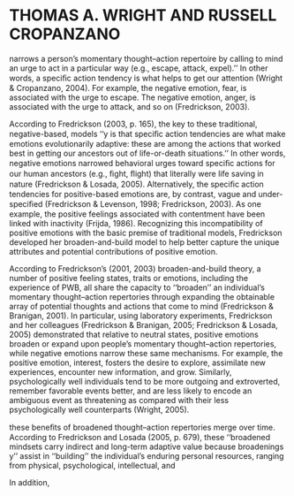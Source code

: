 # THOMAS A. WRIGHT AND RUSSELL CROPANZANO

narrows a person’s momentary thought–action repertoire by calling to mind an urge to act in a particular way (e.g., escape, attack, expel).’’ In other words, a speciﬁc action tendency is what helps to get our attention (Wright & Cropanzano, 2004). For example, the negative emotion, fear, is associated with the urge to escape. The negative emotion, anger, is associated with the urge to attack, and so on (Fredrickson, 2003).

According to Fredrickson (2003, p. 165), the key to these traditional, negative-based, models ‘‘y is that speciﬁc action tendencies are what make emotions evolutionarily adaptive: these are among the actions that worked best in getting our ancestors out of life-or-death situations.’’ In other words, negative emotions narrowed behavioral urges toward speciﬁc actions for our human ancestors (e.g., ﬁght, ﬂight) that literally were life saving in nature (Fredrickson & Losada, 2005). Alternatively, the speciﬁc action tendencies for positive-based emotions are, by contrast, vague and under-speciﬁed (Fredrickson & Levenson, 1998; Fredrickson, 2003). As one example, the positive feelings associated with contentment have been linked with inactivity (Frijda, 1986). Recognizing this incompatibility of positive emotions with the basic premise of traditional models, Fredrickson developed her broaden-and-build model to help better capture the unique attributes and potential contributions of positive emotion.

According to Fredrickson’s (2001, 2003) broaden-and-build theory, a number of positive feeling states, traits or emotions, including the experience of PWB, all share the capacity to ‘‘broaden’’ an individual’s momentary thought–action repertories through expanding the obtainable array of potential thoughts and actions that come to mind (Fredrickson & Branigan, 2001). In particular, using laboratory experiments, Fredrickson and her colleagues (Fredrickson & Branigan, 2005; Fredrickson & Losada, 2005) demonstrated that relative to neutral states, positive emotions broaden or expand upon people’s momentary thought–action repertories, while negative emotions narrow these same mechanisms. For example, the positive emotion, interest, fosters the desire to explore, assimilate new experiences, encounter new information, and grow. Similarly, psychologically well individuals tend to be more outgoing and extroverted, remember favorable events better, and are less likely to encode an ambiguous event as threatening as compared with their less psychologically well counterparts (Wright, 2005).

these beneﬁts of broadened thought–action repertories merge over time. According to Fredrickson and Losada (2005, p. 679), these ‘‘broadened mindsets carry indirect and long-term adaptive value because broadenings y’’ assist in ‘‘building’’ the individual’s enduring personal resources, ranging from physical, psychological, intellectual, and

In addition,